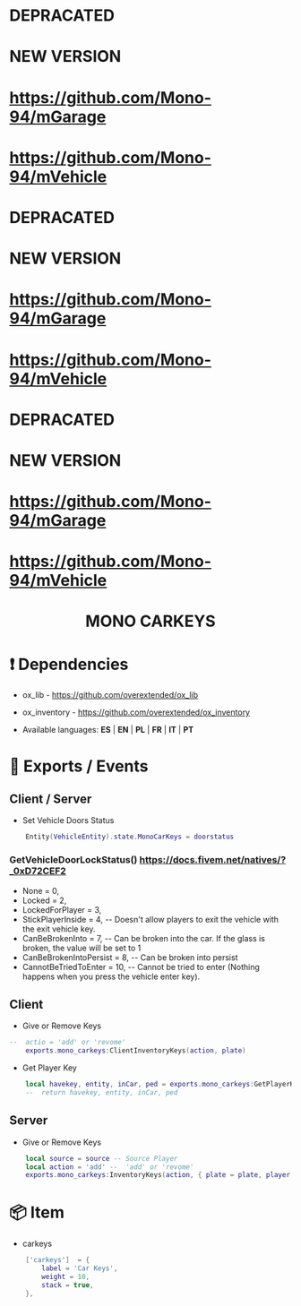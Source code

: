 # DEPRACATED 
# NEW VERSION 
# https://github.com/Mono-94/mGarage
# https://github.com/Mono-94/mVehicle
# DEPRACATED 
# NEW VERSION 
# https://github.com/Mono-94/mGarage
# https://github.com/Mono-94/mVehicle
# DEPRACATED 
# NEW VERSION 
# https://github.com/Mono-94/mGarage
# https://github.com/Mono-94/mVehicle


# <center>   MONO  CARKEYS

# ❗ Dependencies 
- ox_lib - https://github.com/overextended/ox_lib
- ox_inventory - https://github.com/overextended/ox_inventory
 
- Available languages: **ES** | **EN** | **PL** | **FR** | **IT** | **PT**

# 🔩 Exports / Events
## Client / Server
- Set Vehicle Doors Status 
```lua
    Entity(VehicleEntity).state.MonoCarKeys = doorstatus
```
### GetVehicleDoorLockStatus()  https://docs.fivem.net/natives/?_0xD72CEF2
- None = 0,
- Locked = 2,
- LockedForPlayer = 3,
- StickPlayerInside = 4, -- Doesn't allow players to exit the vehicle with the exit vehicle key.
- CanBeBrokenInto = 7, -- Can be broken into the car. If the glass is broken, the value will be set to 1
- CanBeBrokenIntoPersist = 8, -- Can be broken into persist
- CannotBeTriedToEnter = 10, -- Cannot be tried to enter (Nothing happens when you press the vehicle enter key).


## Client

- Give or Remove Keys
```lua
--  actio = 'add' or 'revome'
    exports.mono_carkeys:ClientInventoryKeys(action, plate) 
```
- Get Player Key
```lua
    local havekey, entity, inCar, ped = exports.mono_carkeys:GetPlayerKey()
    --  return havekey, entity, inCar, ped 
```
## Server

- Give or Remove Keys
```lua
    local source = source -- Source Player 
    local action = 'add' --  'add' or 'revome'
    exports.mono_carkeys:InventoryKeys(action, { plate = plate, player = source})
```

# 📦 Item

- carkeys 
```lua
    ['carkeys']  = {
		label = 'Car Keys',
		weight = 10,
		stack = true,
	},
```

